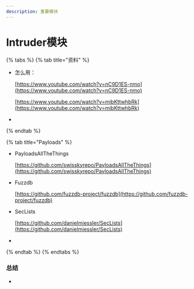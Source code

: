 ```yaml
---
description: 重要模块
---
```


# Intruder模块

{% tabs %}
{% tab title="资料" %}
* 怎么用：

  [https://www.youtube.com/watch?v=nC9D1ES-nmo](https://www.youtube.com/watch?v=nC9D1ES-nmo)

  [https://www.youtube.com/watch?v=mibKttwhbRk](https://www.youtube.com/watch?v=mibKttwhbRk)

* 
{% endtab %}

{% tab title="Payloads" %}
* PayloadsAllTheThings 

  [https://github.com/swisskyrepo/PayloadsAllTheThings](https://github.com/swisskyrepo/PayloadsAllTheThings)

* Fuzzdb 

  [https://github.com/fuzzdb-project/fuzzdb](https://github.com/fuzzdb-project/fuzzdb)

* SecLists 

  [https://github.com/danielmiessler/SecLists](https://github.com/danielmiessler/SecLists)

* 
{% endtab %}
{% endtabs %}

### 总结

* 
